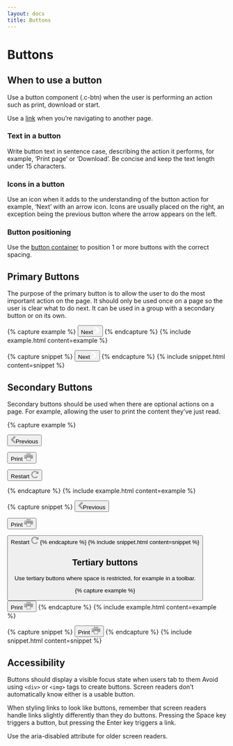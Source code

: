 ```yaml
---
layout: docs
title: Buttons
---
```


# Buttons

## When to use a button

Use a button component (.c-btn) when the user is performing an action such as print, download or start. 

Use a [link](links) when you’re navigating to another page.

### Text in a button

Write button text in sentence case, describing the action it performs, for example, ‘Print page’ or ‘Download’.
Be concise and keep the text length under 15 characters.

### Icons in a button
Use an icon when it adds to the understanding of the button action for example, ‘Next’ with an arrow icon.
Icons are usually placed on the right, an exception being the previous button where the arrow appears on the left.

### Button positioning

Use the [button container](button-container) to position 1 or more buttons with the correct spacing.

## Primary Buttons

The purpose of the primary button is to allow the user to do the most important action on the page. 
It should only be used once on a page so the user is clear what to do next.
It can be used in a group with a secondary button or on its own.
<!-- prettier-ignore-start -->
{% capture example %}
<button type="button" class="c-btn c-btn--primary u-flex u-items-center"> Next 
  <svg class="u-spacingLeft--xs" width="11" height="17" xmlns="http://www.w3.org/2000/svg">
    <path d="M10.814 8.97l-7.878 7.827a.663.663 0 0 1-.483.203.663.663 0 0 1-.483-.203L.204 15.043A.596.596 0 0 1 0 14.582c0-.185.068-.345.204-.48L5.853 8.51.204 2.898A.654.654 0 0 1 0 2.418c0-.172.068-.326.204-.461L1.97.203A.663.663 0 0 1 2.453 0c.186 0 .347.068.483.203l7.878 7.826a.687.687 0 0 1 0 .942z" fill="#FFF" fill-rule="nonzero"/></svg>
</button>
{% endcapture %}
{% include example.html content=example %}
<!-- prettier-ignore-end -->

<!-- prettier-ignore-start -->
{% capture snippet %}
<button type="button" class="c-btn c-btn--primary u-flex u-items-center"> Next 
  <svg class="u-spacingLeft--xs" width="11" height="17" xmlns="http://www.w3.org/2000/svg">
    <path d="M10.814 8.97l-7.878 7.827a.663.663 0 0 1-.483.203.663.663 0 0 1-.483-.203L.204 15.043A.596.596 0 0 1 0 14.582c0-.185.068-.345.204-.48L5.853 8.51.204 2.898A.654.654 0 0 1 0 2.418c0-.172.068-.326.204-.461L1.97.203A.663.663 0 0 1 2.453 0c.186 0 .347.068.483.203l7.878 7.826a.687.687 0 0 1 0 .942z" fill="#FFF" fill-rule="nonzero"/></svg>
</button>
{% endcapture %}
{% include snippet.html content=snippet %}
<!-- prettier-ignore-end -->




## Secondary Buttons

Secondary buttons should be used when there are optional actions on a page. For example, allowing the user to print the content they’ve just read.

<!-- prettier-ignore-start -->
{% capture example %}
<div class="u-flex">
  <button type="button" class="c-btn c-btn--secondary u-flex u-items-center u-spacingRight--xs">
    <svg class="u-spacingRight--xs" width="11" height="17" xmlns="http://www.w3.org/2000/svg">
      <path d="M.186 8.03L8.064.202A.663.663 0 0 1 8.547 0c.186 0 .347.068.483.203l1.766 1.754a.596.596 0 0 1 .204.461.654.654 0 0 1-.204.48L5.147 8.49l5.649 5.611a.654.654 0 0 1 .204.48.634.634 0 0 1-.204.461L9.03 16.797a.663.663 0 0 1-.483.203.663.663 0 0 1-.483-.203L.186 8.971a.687.687 0 0 1 0-.942z" fill="#9F9F9F" /></svg>Previous
  </button>

  <button type="button" class="c-btn c-btn--secondary u-flex u-items-center u-spacingRight--xs">Print
    <svg xmlns="http://www.w3.org/2000/svg" class="u-spacingLeft--xs" width="20" height="17" viewBox="0 0 20 17" fill="none"><path d="M5 0H15V2.4H5V0ZM18.8 3.6C19.1 3.6 19.4 3.8 19.6 4 19.9 4.2 20 4.5 20 4.9V10.9C20 11.3 19.9 11.5 19.6 11.8 19.4 12 19.1 12.1 18.8 12.1H15V17H5V12.1H1.3C0.9 12.1 0.6 12 0.4 11.8 0.1 11.5 0 11.3 0 10.9V4.9C0 4.5 0.1 4.2 0.4 4 0.6 3.8 0.9 3.6 1.3 3.6H18.8ZM2.5 7.3C2.9 7.3 3.1 7.2 3.4 6.9 3.6 6.7 3.8 6.4 3.8 6.1 3.8 5.7 3.6 5.4 3.4 5.2 3.1 5 2.9 4.9 2.5 4.9 2.1 4.9 1.9 5 1.6 5.2 1.4 5.4 1.3 5.7 1.3 6.1 1.3 6.4 1.4 6.7 1.6 6.9 1.9 7.2 2.1 7.3 2.5 7.3ZM13.8 9.7H6.3V15.8H13.8V9.7Z" fill="#9F9F9F"/></svg>
  </button>

  <button type="button" class="c-btn c-btn--secondary u-flex u-items-center u-spacingRight--xs">Restart
    <svg class="u-spacingLeft--xs" width="17" height="17" fill="none" xmlns="http://www.w3.org/2000/svg"><path fillRule="evenodd" clipRule="evenodd" d="M17 1.413V6.37a.688.688 0 0 1-.213.504.688.688 0 0 1-.503.213h-4.957c-.31 0-.53-.149-.658-.446-.117-.284-.065-.535.154-.755l1.53-1.53C11.27 3.35 9.984 2.846 8.5 2.846c-.774 0-1.51.149-2.207.446a5.642 5.642 0 0 0-1.801 1.2 6.168 6.168 0 0 0-1.22 1.82A5.527 5.527 0 0 0 2.827 8.5c0 .774.148 1.51.445 2.207.31.697.717 1.298 1.22 1.801.503.503 1.104.91 1.8 1.22a5.574 5.574 0 0 0 2.208.445c.878 0 1.704-.194 2.478-.58a5.662 5.662 0 0 0 1.995-1.627c.051-.078.135-.123.251-.136a.41.41 0 0 1 .271.097l1.51 1.53a.293.293 0 0 1 .117.232c0 .09-.026.174-.078.252a8.634 8.634 0 0 1-2.923 2.265A8.555 8.555 0 0 1 8.5 17a8.212 8.212 0 0 1-3.292-.678c-1.058-.451-1.962-1.058-2.71-1.82-.762-.748-1.369-1.652-1.82-2.71A8.212 8.212 0 0 1 0 8.5c0-1.149.226-2.246.678-3.292a8.629 8.629 0 0 1 1.82-2.71c.748-.762 1.652-1.369 2.71-1.82A8.212 8.212 0 0 1 8.5 0c1.084 0 2.13.207 3.137.62a8.738 8.738 0 0 1 2.71 1.723L15.78.929c.22-.232.478-.284.775-.155.297.117.445.33.445.64z" fill="#9F9F9F"/></svg>
  </button>
</div>
{% endcapture %}
{% include example.html content=example %}
<!-- prettier-ignore-end -->

<!-- prettier-ignore-start -->
{% capture snippet %}
<button type="button" class="c-btn c-btn--secondary u-flex u-items-center">
    <svg class="u-spacingRight--xs" width="11" height="17" xmlns="http://www.w3.org/2000/svg">
      <path d="M.186 8.03L8.064.202A.663.663 0 0 1 8.547 0c.186 0 .347.068.483.203l1.766 1.754a.596.596 0 0 1 .204.461.654.654 0 0 1-.204.48L5.147 8.49l5.649 5.611a.654.654 0 0 1 .204.48.634.634 0 0 1-.204.461L9.03 16.797a.663.663 0 0 1-.483.203.663.663 0 0 1-.483-.203L.186 8.971a.687.687 0 0 1 0-.942z" fill="#9F9F9F" /></svg>Previous
    </button>

  <button type="button" class="c-btn c-btn--secondary u-flex u-items-center">Print
    <svg xmlns="http://www.w3.org/2000/svg" class="u-spacingLeft--xs" width="20" height="17" viewBox="0 0 20 17" fill="none"><path d="M5 0H15V2.4H5V0ZM18.8 3.6C19.1 3.6 19.4 3.8 19.6 4 19.9 4.2 20 4.5 20 4.9V10.9C20 11.3 19.9 11.5 19.6 11.8 19.4 12 19.1 12.1 18.8 12.1H15V17H5V12.1H1.3C0.9 12.1 0.6 12 0.4 11.8 0.1 11.5 0 11.3 0 10.9V4.9C0 4.5 0.1 4.2 0.4 4 0.6 3.8 0.9 3.6 1.3 3.6H18.8ZM2.5 7.3C2.9 7.3 3.1 7.2 3.4 6.9 3.6 6.7 3.8 6.4 3.8 6.1 3.8 5.7 3.6 5.4 3.4 5.2 3.1 5 2.9 4.9 2.5 4.9 2.1 4.9 1.9 5 1.6 5.2 1.4 5.4 1.3 5.7 1.3 6.1 1.3 6.4 1.4 6.7 1.6 6.9 1.9 7.2 2.1 7.3 2.5 7.3ZM13.8 9.7H6.3V15.8H13.8V9.7Z" fill="#9F9F9F"/></svg>
    </button>

  <button type="button" class="c-btn c-btn--secondary u-flex u-items-center">Restart
    <svg class="u-spacingLeft--xs" width="17" height="17" fill="none" xmlns="http://www.w3.org/2000/svg"><path fillRule="evenodd" clipRule="evenodd" d="M17 1.413V6.37a.688.688 0 0 1-.213.504.688.688 0 0 1-.503.213h-4.957c-.31 0-.53-.149-.658-.446-.117-.284-.065-.535.154-.755l1.53-1.53C11.27 3.35 9.984 2.846 8.5 2.846c-.774 0-1.51.149-2.207.446a5.642 5.642 0 0 0-1.801 1.2 6.168 6.168 0 0 0-1.22 1.82A5.527 5.527 0 0 0 2.827 8.5c0 .774.148 1.51.445 2.207.31.697.717 1.298 1.22 1.801.503.503 1.104.91 1.8 1.22a5.574 5.574 0 0 0 2.208.445c.878 0 1.704-.194 2.478-.58a5.662 5.662 0 0 0 1.995-1.627c.051-.078.135-.123.251-.136a.41.41 0 0 1 .271.097l1.51 1.53a.293.293 0 0 1 .117.232c0 .09-.026.174-.078.252a8.634 8.634 0 0 1-2.923 2.265A8.555 8.555 0 0 1 8.5 17a8.212 8.212 0 0 1-3.292-.678c-1.058-.451-1.962-1.058-2.71-1.82-.762-.748-1.369-1.652-1.82-2.71A8.212 8.212 0 0 1 0 8.5c0-1.149.226-2.246.678-3.292a8.629 8.629 0 0 1 1.82-2.71c.748-.762 1.652-1.369 2.71-1.82A8.212 8.212 0 0 1 8.5 0c1.084 0 2.13.207 3.137.62a8.738 8.738 0 0 1 2.71 1.723L15.78.929c.22-.232.478-.284.775-.155.297.117.445.33.445.64z" fill="#9F9F9F"/></svg>
{% endcapture %}
{% include snippet.html content=snippet %}
<!-- prettier-ignore-end --> 


## Tertiary buttons

Use tertiary buttons where space is restricted, for example in a toolbar.

<!-- prettier-ignore-start -->
{% capture example %}
<button type="button" class="c-btn c-btn--sm c-btn--tertiary u-flex u-items-center">Print
  <svg xmlns="http://www.w3.org/2000/svg" class="u-spacingLeft--xs" width="20" height="17" viewBox="0 0 20 17" fill="none"><path d="M5 0H15V2.4H5V0ZM18.8 3.6C19.1 3.6 19.4 3.8 19.6 4 19.9 4.2 20 4.5 20 4.9V10.9C20 11.3 19.9 11.5 19.6 11.8 19.4 12 19.1 12.1 18.8 12.1H15V17H5V12.1H1.3C0.9 12.1 0.6 12 0.4 11.8 0.1 11.5 0 11.3 0 10.9V4.9C0 4.5 0.1 4.2 0.4 4 0.6 3.8 0.9 3.6 1.3 3.6H18.8ZM2.5 7.3C2.9 7.3 3.1 7.2 3.4 6.9 3.6 6.7 3.8 6.4 3.8 6.1 3.8 5.7 3.6 5.4 3.4 5.2 3.1 5 2.9 4.9 2.5 4.9 2.1 4.9 1.9 5 1.6 5.2 1.4 5.4 1.3 5.7 1.3 6.1 1.3 6.4 1.4 6.7 1.6 6.9 1.9 7.2 2.1 7.3 2.5 7.3ZM13.8 9.7H6.3V15.8H13.8V9.7Z" fill="#9F9F9F"/></svg>
</button>
{% endcapture %}
{% include example.html content=example %}
<!-- prettier-ignore-end -->

<!-- prettier-ignore-start -->
{% capture snippet %}
  <button type="button" class="c-btn c-btn--sm c-btn--tertiary u-flex u-items-center">Print
    <svg xmlns="http://www.w3.org/2000/svg" class="u-spacingLeft--xs" width="20" height="17" viewBox="0 0 20 17" fill="none"><path d="M5 0H15V2.4H5V0ZM18.8 3.6C19.1 3.6 19.4 3.8 19.6 4 19.9 4.2 20 4.5 20 4.9V10.9C20 11.3 19.9 11.5 19.6 11.8 19.4 12 19.1 12.1 18.8 12.1H15V17H5V12.1H1.3C0.9 12.1 0.6 12 0.4 11.8 0.1 11.5 0 11.3 0 10.9V4.9C0 4.5 0.1 4.2 0.4 4 0.6 3.8 0.9 3.6 1.3 3.6H18.8ZM2.5 7.3C2.9 7.3 3.1 7.2 3.4 6.9 3.6 6.7 3.8 6.4 3.8 6.1 3.8 5.7 3.6 5.4 3.4 5.2 3.1 5 2.9 4.9 2.5 4.9 2.1 4.9 1.9 5 1.6 5.2 1.4 5.4 1.3 5.7 1.3 6.1 1.3 6.4 1.4 6.7 1.6 6.9 1.9 7.2 2.1 7.3 2.5 7.3ZM13.8 9.7H6.3V15.8H13.8V9.7Z" fill="#9F9F9F"/></svg>
  </button>
{% endcapture %}
{% include snippet.html content=snippet %}
<!-- prettier-ignore-end -->

## Accessibility

Buttons should display a visible focus state when users tab to them Avoid using `<div>` or `<img>` tags to create buttons. Screen readers don’t automatically know either is a usable button.

When styling links to look like buttons, remember that screen readers handle links slightly differently than they do buttons. Pressing the Space key triggers a button, but pressing the Enter key triggers a link.

Use the aria-disabled attribute for older screen readers.
